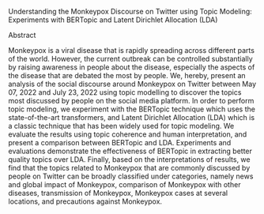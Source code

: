 Understanding the Monkeypox Discourse on Twitter using Topic Modeling: Experiments with BERTopic and Latent Dirichlet Allocation (LDA)

Abstract

Monkeypox is a viral disease that is rapidly spreading across different parts of the world. However, the current outbreak can be controlled substantially by raising awareness in people about the disease, especially the aspects of the disease that are debated the most by people. We, hereby, present an analysis of the social discourse around Monkeypox on Twitter between May 07, 2022 and July 23, 2022 using topic modelling to discover the topics most discussed by people on the social media platform. In order to perform topic modeling, we experiment with the BERTopic technique which uses the state-of-the-art transformers, and Latent Dirichlet Allocation (LDA) which is a classic technique that has been widely used for topic modeling. We evaluate the results using topic coherence and human interpretation, and present a comparison between BERTopic and LDA. Experiments and evaluations demonstrate the effectiveness of BERTopic in extracting better quality topics over LDA. Finally, based on the interpretations of results, we find that the topics related to Monkeypox that are commonly discussed by people on Twitter can be broadly classified under categories, namely news and global impact of Monkeypox, comparison of Monkeypox with other diseases, transmission of Monkeypox, Monkeypox cases at several locations, and precautions against Monkeypox.

